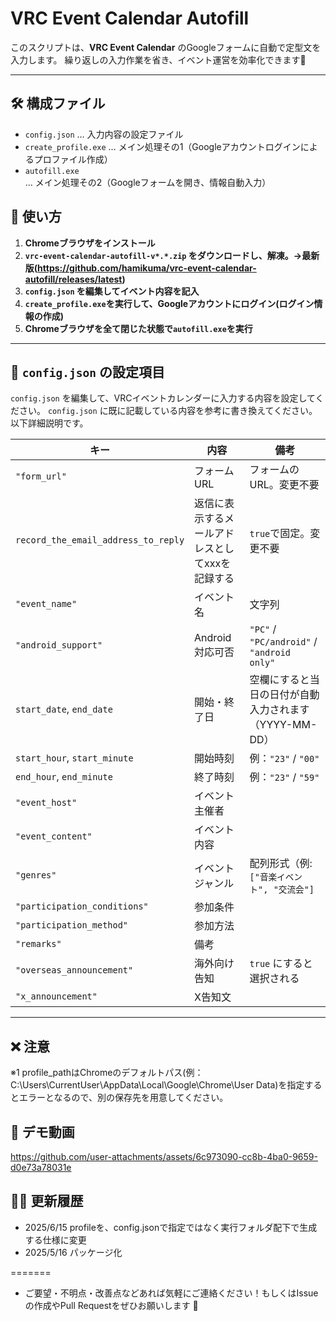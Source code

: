 # VRC Event Calendar Autofill

このスクリプトは、**VRC Event Calendar** のGoogleフォームに自動で定型文を入力します。
繰り返しの入力作業を省き、イベント運営を効率化できます🚀

---

## 🛠 構成ファイル
- `config.json` … 入力内容の設定ファイル
- `create_profile.exe` … メイン処理その1（Googleアカウントログインによるプロファイル作成）
- `autofill.exe` … メイン処理その2（Googleフォームを開き、情報自動入力）

## 📌 使い方
1. **Chromeブラウザをインストール**
2. **`vrc-event-calendar-autofill-v*.*.zip` をダウンロードし、解凍。→最新版(https://github.com/hamikuma/vrc-event-calendar-autofill/releases/latest)**
3. **`config.json` を編集してイベント内容を記入**
4. **`create_profile.exe`を実行して、Googleアカウントにログイン(ログイン情報の作成)**
5. **Chromeブラウザを全て閉じた状態で`autofill.exe`を実行**

---

## 📝 `config.json` の設定項目

`config.json` を編集して、VRCイベントカレンダーに入力する内容を設定してください。
`config.json` に既に記載している内容を参考に書き換えてください。以下詳細説明です。

| **キー** | **内容** | **備考** |
|---------|---------|---------|
| `"form_url"` | フォームURL | フォームのURL。変更不要 |
| `record_the_email_address_to_reply` | 返信に表示するメールアドレスとしてxxxを記録する | `true`で固定。変更不要 |
| `"event_name"` | イベント名 | 文字列 |
| `"android_support"` | Android対応可否 | `"PC"` / `"PC/android"` / `"android only"` |
| `start_date`, `end_date` | 開始・終了日 | 空欄にすると当日の日付が自動入力されます（YYYY-MM-DD） |
| `start_hour`, `start_minute` | 開始時刻 | 例：`"23"` / `"00"` |
| `end_hour`, `end_minute` | 終了時刻 | 例：`"23"` / `"59"` |
| `"event_host"` | イベント主催者 | |
| `"event_content"` | イベント内容 | |
| `"genres"` | イベントジャンル | 配列形式（例: `["音楽イベント", "交流会"]` |
| `"participation_conditions"` | 参加条件 | |
| `"participation_method"` | 参加方法 | |
| `"remarks"` | 備考 | |
| `"overseas_announcement"` | 海外向け告知 | `true` にすると選択される |
| `"x_announcement"` | X告知文 | |

---
## ❌ 注意
※1 profile_pathはChromeのデフォルトパス(例：C:\Users\CurrentUser\AppData\Local\Google\Chrome\User Data)を指定するとエラーとなるので、別の保存先を用意してください。

## 🎥 デモ動画
https://github.com/user-attachments/assets/6c973090-cc8b-4ba0-9659-d0e73a78031e

## 🧑‍💻 更新履歴
- 2025/6/15 profileを、config.jsonで指定ではなく実行フォルダ配下で生成する仕様に変更
- 2025/5/16 パッケージ化

=======

- ご要望・不明点・改善点などあれば気軽にご連絡ください！もしくはIssueの作成やPull Requestをぜひお願いします 🙌
